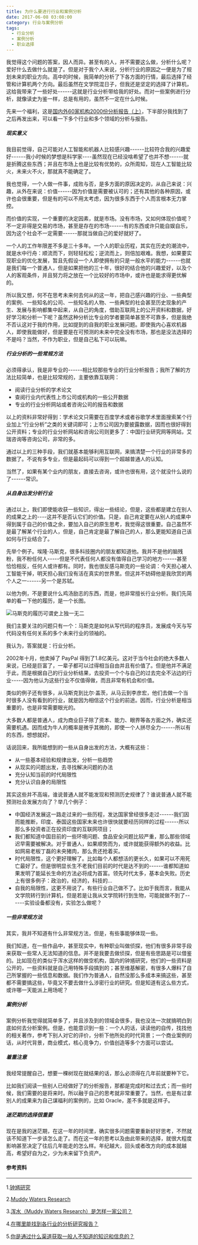 ```yaml
---
title: 为什么要进行行业和案例分析
date: 2017-06-08 03:08:00
category: 行业与案例分析
tags:
  - 行业分析
  - 案例分析
  - 职业选择
---
```


我觉得这个问题的答案，因人而异。甚至有的人，并不需要这么做，分析什么呢？爱好什么去做什么就是了。但是对于我个人来说，分析行业的原因之一便是为了规划未来的职业方向。高中的时候，我简单的分析了下各方面的行情，最后选择了经管和计算机两个方向。最后虽然在文学院混日子，但我还是坚定的选择了计算机，这给我带来了一些好处------这就是行业分析带给我的好处。而对一些案例进行分析，就像读史为鉴一样，总是有用的，虽然不一定在什么时候。

先来一个福利，这是[国内外60家机构2000份分析报告（上）](https://pan.baidu.com/s/1kVojtUf)，下半部分我找到了之后再发出来，可以看一下多个行业和多个领域的分析与报告。

<!--more-->
##### 现实意义
我目前觉得，自己可能对人工智能和机器人比较感兴趣------比较符合我的兴趣爱好------我小时候的梦想是科学家----虽然现在已经没啥希望了也并不想------就是折腾这些东西；并且在市场上也是比较有优势的，众所周知，现在人工智能比较火，未来火不火，那就真不能确定了。

我也觉得，一个人做一件事，成败与否，是多方面的原因决定的，从自己来说：兴趣，从外在来说：价值------因为价值是需要被认可的；还有其他的各种原因，或许也会很重要，但是有的可以不用太考虑，因为很多东西于个人而言根本无力掌控。

而价值的实现，一个重要的决定因素，就是市场。没有市场，又如何体现价值呢？不一定非得是交易的市场，甚至是存在的市场------有的东西或许只能自娱自乐，因为这个社会不一定需要------那就当做自己的爱好就好了。

一个人的工作年限差不多是三十多年。一个人的职业历程，其实在历史的潮流中，就是水中行舟：顺流而下，则轻轻松松；逆流而上，则倍加艰难。我想，如果要实现职业的优化发展，暂且先假设一个人即使拥有的只是一般水平的能力------也就是我们每一个普通人，但是如果把他的三十年，很好的结合他的兴趣爱好，以及个人的客观条件，并且努力将之放在一个比较好的市场中，或许也是能求得更优解的。

所以我又想，何不在思考未来何去何从的这一年，把自己感兴趣的行业、一些典型的案例、一些知名的公司、一些知名的人物、一些典型的社会甚至历史现象的产生、发展与影响都集中起来，从自己的角度，借助互联网上的公开资料和数据，好好学习和分析一下呢？虽然这种分析比专业的学者要简单甚至不可靠多，但是我绝不否认这对于我的作用，比如提到的自我的职业发展问题。即使我内心喜欢机器人，即使我能做好，但是要是在可预测的未来中完全没有市场，那也是没法选择的不是吗？当然，不作为职业，但是自己私下可以玩嘛。

##### 行业分析的一些常规方法
必须得承认，我是非专业的------相比较那些专业的行业分析报告；我所了解的方法比较简单，也是比较常规的，主要依靠互联网：

* 阅读行业分析的学术论文
* 查阅行业内代表性上市公司或机构的一些公开数据
* 专业的行业分析网站或者咨询公司的报告和数据

以上的资料非常好得到：学术论文只需要在百度学术或者谷歌学术里面搜索某个行业加上“行业分析”之类的关键词即可；上市公司因为要披露数据，因而也很好得到公开资料；专业的行业分析网站和咨询公司则更多了：中国行业研究网等网站，艾瑞咨询等咨询公司，非常的多。

通过以上的三种手段，我们就基本能够利用互联网，来搞清楚一个行业的非常多的数据了。不说有多专业，但是最起码可以得到一个超越普通人的认知。

当然了，如果有某个业内的朋友，直接去咨询，或许也很有用，这个就没什么说的了------常识。

##### 从自身出发分析行业

通过以上，我们即使能收获一些知识，得出一些结论，但是，这些都是建立在别人的成果之上的----这并不是否认它们的价值。只是，自己肯定要在从别人的成果中得到属于自己的价值之余，要加入自己的原生思考，我觉得这很重要。自己虽然不是最了解某个行业的人，但是，自己肯定是最了解自己的人，那么更能知道自己该如何与行业结合了。

先举个例子。埃隆·马斯克，很多科技圈内的朋友都知道他。我并不是他的脑残粉，我不粉任何人-----但是不代表任何人都没有值得自己学习的地方------甚至恰恰相反，任何人或许都有。同时，我也很反感马斯克的一些论调：今天担心被人工智能干掉，明天担心我们没有活在真实的世界里。但这并不妨碍他是我欣赏的两个人之一------另一个是苏轼。

以他为例，不是要说什么鸡汤励志的东西，而是，他非常擅长行业分析。我们先简单的看一下他的履历，是一个长图。

![马斯克的履历可谓史上独一无二](为什么要进行行业和案例分析/1.jpg)

我们主要关注的问题只有一个：马斯克是如何从写代码的程序员，发展成今天与写代码没有任何关系的多个未来行业的领袖的。

我认为，答案就是：行业分析。

2002年十月，他卖掉了 PayPal 得到了1.8亿美元。这对于当今社会的绝大多数人来说，已经是巨富了，一辈子都可以过得相当自由并且有价值了。但是他并不满足于此，而是根据自己的行业分析结果，去投资一个个与自己的过去完全不沾边的行业-----因为他认为这些行业不仅值得做，而且非常有机会和价值。

类似的例子还有很多，从马斯克到比尔·盖茨，从马云到李彦宏，他们去做一个当时很多人没有看到的行业，就是因为相信这个行业的前途。因而，行业分析是相当重要的，也是非常需要眼光的。

大多数人都是普通人，成为商业巨子除了资本、能力、眼界等各方面之外，确实还需要机遇。因而成为牛人的概率是微乎其微的，即使一个人拼尽全力------所以有的东西，想想就好。

话说回来，我所能想到的一些从自身出发的方法，大概有这些：

* 从一些基本经验和规律出发，分析一些趋势
* 从现实的问题出发，去寻找解决问题的办法
* 充分认知当前的时代局限性
* 充分认识自身的局限性

其实这些并不高端，谁说普通人就不能发现和预测历史规律了？谁说普通人就不能预测社会发展方向了？举几个例子：

* 中国经济发展这一路走过来的一些历程，发达国家曾经很多走过------我们因而能推断，印度、泰国这些国家未来也许很快就要经历同样的过程------所以那么多投资者正在投资印度的互联网项目；
* 我们都知道中国目前的一些环境问题、食品安全问题比较严重，那么那些领域迟早需要被解决。对于普通人，如果顺势而为，或许就能获得额外的收益。比如网易老板丁磊的未央猪肉，那么贵还抢着买。
* 时代局限性，这个更好理解了。比如每个人都想活的更长久，如果可以不用死亡最好了。但是很明显长生不老我们目前的时代是达不到的------谁都知道如果发明了能延长生命的方法必将成为首富。领先时代太多，基本会失败。历史上有很多例子：政治的，经济的，科技的...
* 自我的局限性，这更不用说了。有些行业自己做不了。比如于我而言，我能从文学院转行到计算机，但是若是让我从文学院转行到生物，可能就做不到了------实验设备都没有，实验怎么做呢？


##### 一些非常规方法
其实，我并不知道有什么非常规方法，但是，有些事能够体现一些。

我们知道，在一些作品中，甚至现实中，有种职业叫做侦探，他们有很多非常手段来获取一些常人无法知道的信息。并不是我要去做侦探，但是有些思路是可以借鉴的。比如现在的类似于浑水这样的做空机构，国内的钟馗研究，他们的一些资料是公开的，一些资料就是自己用特殊手段搞到的；甚至维基解密，有很多人爆料了自己所掌握的一些信息和数据。我们作为普通人，自然没那么多成本来搞这些，甚至都不需要搞这些，毕竟又不要去做什么涉密行业的研究。但是知道有这么些方式，或许哪一天能派上用场呢？

##### 案例分析

案例分析我觉得就简单多了，并且涉及到的领域会很多，我也没法一次就搞明白到底如何去分析案例。但是，也能意识到一些：一个人的话，读读他的自传，找找他的相关著作，参考下别人对它的评价，分析下他所处的时代背景；一个商业案例的话，从时代背景，商业模式，核心竞争力，价值创造等多个方面可以尝试。

##### 着重注意

我经常提醒自己，想要一棵树现在就结果的话，那么必须得在几年前就要种下它。

比如我们阅读一些别人已经做好了的分析报告，那都是完成时和过去式；而一些时候，我们需要的是将来时。所以融于自己的思考就非常重要了。当然，也是有过拿别人的成果来为自己谋福利的案例的，比如 Oracle，差不多就是这样子。


##### 迷茫期的选择很重要

现在是我的迷茫期，在这一年的时间里，确实很多问题需要重新好好思考，不然就该不知道下一步该怎么走了。而在这一年的思考以及由此带来的选择，就很大程度影响甚至决定了往后几年能走的怎么样。年纪越大，回头或者改方向的成本就越高，希望好自为之，少为未来留下负资产。

#### 参考资料
----
1.[钟馗研究](http://zhongkuiresearch.com/)

2.[Muddy Waters Research](http://www.muddywatersresearch.com/)

3.[浑水（Muddy Waters Research）是怎样一家公司？](https://www.zhihu.com/question/19645329)

4.[在哪里能找到各行业的分析研究报告？](https://www.zhihu.com/question/19766160)

5.[你是通过什么渠道获取一般人不知道的知识和信息的？](https://www.zhihu.com/question/24326030/answer/98064879)
